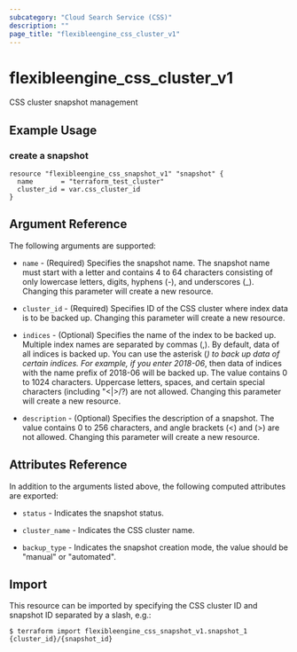 ```yaml
---
subcategory: "Cloud Search Service (CSS)"
description: ""
page_title: "flexibleengine_css_cluster_v1"
---
```


# flexibleengine_css_cluster_v1

CSS cluster snapshot management

## Example Usage

### create a snapshot

```hcl
resource "flexibleengine_css_snapshot_v1" "snapshot" {
  name       = "terraform_test_cluster"
  cluster_id = var.css_cluster_id
}
```

## Argument Reference

The following arguments are supported:

* `name` - (Required) Specifies the snapshot name. The snapshot name must
  start with a letter and contains 4 to 64 characters consisting of only
  lowercase letters, digits, hyphens (-), and underscores (_).
  Changing this parameter will create a new resource.

* `cluster_id` - (Required) Specifies ID of the CSS cluster where index data is to be backed up.
  Changing this parameter will create a new resource.

* `indices` - (Optional) Specifies the name of the index to be backed up. Multiple index names
  are separated by commas (,). By default, data of all indices is backed up. You can use the
  asterisk (*) to back up data of certain indices. For example, if you enter 2018-06*, then
  data of indices with the name prefix of 2018-06 will be backed up.
  The value contains 0 to 1024 characters. Uppercase letters, spaces, and certain special
  characters (including "\<|>/?) are not allowed.
  Changing this parameter will create a new resource.

* `description` - (Optional) Specifies the description of a snapshot. The value contains 0 to 256 characters,
  and angle brackets (<) and (>) are not allowed. Changing this parameter will create a new resource.

## Attributes Reference

In addition to the arguments listed above, the following computed attributes are exported:

* `status` - Indicates the snapshot status.

* `cluster_name` - Indicates the CSS cluster name.

* `backup_type` - Indicates the snapshot creation mode, the value should be "manual" or "automated".

## Import

This resource can be imported by specifying the CSS cluster ID and snapshot ID
separated by a slash, e.g.:

```
$ terraform import flexibleengine_css_snapshot_v1.snapshot_1 {cluster_id}/{snapshot_id}
```
